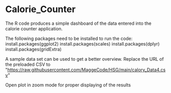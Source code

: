 # Calorie_Counter

The R code produces a simple dashboard of the data entered into the calorie counter application.

The following packages need to be installed to run the code:
  install.packages(ggplot2)
  install.packages(scales)
  install.packages(dplyr)
  install.packages(gridExtra)

A sample data set can be used to get a better overview. Replace the URL of the preloaded CSV to "https://raw.githubusercontent.com/MaggeCode/HSG/main/calory_Data4.csv"

Open plot in zoom mode for proper displaying of the results
